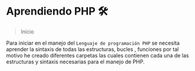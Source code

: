 # Aprendiendo PHP 🛠️
> Inicio

Para iniciar en el manejo del `Lenguaje de programación PHP` se necesita aprender la sintaxis de todas las estructuras, bucles , funciones  por tal motivo he creado diferentes carpetas las cuales contienen cada una de las estructuras y sintaxis necesarias para el manejo de PHP.
